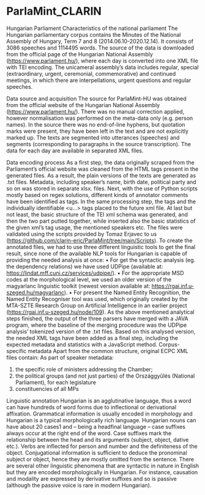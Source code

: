 # ParlaMint_CLARIN
Hungarian Parliament
Characteristics of the national parliament
The Hungarian parliamentary corpus contains the Minutes of the National Assembly of Hungary, Term 7 and 8 (2014.06.10-2020.12.14). It consists of 3086 speeches and 1114495 words. The source of the data is downloaded from the official page of the Hungarian National Assembly (https://www.parlament.hu/), where each day is converted into one XML file with TEI encoding. The unicameral assembly’s data includes regular, special (extraordinary, urgent, ceremonial, commemorative) and continued meetings, in which there are interpellations, urgent questions and regular speeches.

Data source and acquisition
The source for ParlaMint-HU was obtained from the official website of the Hungarian National Assembly (https://www.parlament.hu/). There was no manual correction applied, however normalisation was performed on the meta-data only (e.g. person names). In the source there was no end-of-line hyphens, but quotation marks were present, they have been left in the text and are not explicitly marked up. The texts are segmented into utterances (speeches) and segments (corresponding to paragraphs in the source transcription). The data for each day are available in separated XML files.

Data encoding process
As a first step, the data originally scraped from the Parliament’s official website was cleaned from the HTML tags present in the generated files. As a result, the plain versions of the texts are generated as .txt files. Metadata, including speaker’s name, birth date, political party and so on was stored in separate xlsx. files. 
Next, with the use of Python scripts mostly based on regex solutions, different kinds of annotator comments have been identified as <kinesic> tags. In the same processing step, the <seg> tags and the individually identifiable <u…> tags placed to the future xml file. At last but not least, the basic structure of the TEI xml schema was generated, and then the two part putted together, while inserted also the basic statistics of the given xml’s tag usage, the mentioned speakers etc.
The files were validated using the scripts provided by Tomaz Erjavec to us (https://github.com/clarin-eric/ParlaMint/tree/main/Scripts). 
To create the annotated files, we had to use three different linguistic tools to get the final result, since none of the available NLP tools for Hungarian is capable of providing the needed analysis at once: 
•	For get the syntactic analysis (eg. the dependency relations) we have used UDPipe (available at: https://lindat.mff.cuni.cz/services/udpipe/). 
•	For the appropriate MSD codes at the morphological level, we used an older version of the magyarlanc linguistic toolkit (newest version available at: https://rgai.inf.u-szeged.hu/magyarlanc).
•	For present the Named Entity Recognition, the Named Entity Recogniser tool was used, which originally created by the MTA-SZTE Research Group on Artificial Intelligence in an earlier project (https://rgai.inf.u-szeged.hu/node/109).
As the above mentioned analytical steps finished, the output of the three parsers have merged with a JAVA program, where the baseline of the merging procedure was the UDPipe analysis’ tokenized version of the .txt files. 
Based on this analysed version, the needed XML tags have been added as a final step, including the expected metadata and statistics with a JavaScript method. 
Corpus-specific metadata
Apart from the common structure, original ECPC XML files contain:
As part of speaker metadata:
1)	the specific role of ministers addressing the Chamber; 
2)	the political groups (and not just parties) of the Országgyűlés (National Parliament), for each legislature
3)	constituencies of all MPs

Linguistic annotation
Hungarian is an agglutinative language, thus a word can have hundreds of word forms due to inflectional or derivational affixation. Grammatical information is usually encoded in morphology and Hungarian is a typical morphologically rich language. Hungarian nouns can have about 20 cases1 and – being a headfinal language – case suffixes always occur at the right end of the word.
Case suffixes mark the relationship between the head and its arguments (subject, object, dative etc.). Verbs are inflected for person and number and the definiteness of the object. Conjugational information is sufficient to deduce the pronominal subject or object, hence they are mostly omitted from the sentence.
There are several other linguistic phenomena that are syntactic in nature in English but they are encoded morphologically in Hungarian. For instance, causation and modality are expressed by derivative suffixes and so is passive (although the passive voice is rare in modern Hungarian).
